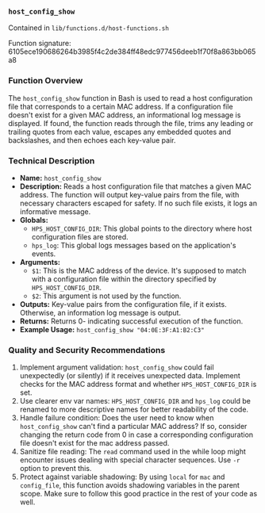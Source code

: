 ### `host_config_show`

Contained in `lib/functions.d/host-functions.sh`

Function signature: 6105ece190686264b3985f4c2de384ff48edc977456deeb1f70f8a863bb065a8

### Function Overview

The `host_config_show` function in Bash is used to read a host configuration file that corresponds to a certain MAC address. If a configuration file doesn't exist for a given MAC address, an informational log message is displayed. If found, the function reads through the file, trims any leading or trailing quotes from each value, escapes any embedded quotes and backslashes, and then echoes each key-value pair.

### Technical Description

- **Name:** `host_config_show`
- **Description:** Reads a host configuration file that matches a given MAC address. The function will output key-value pairs from the file, with necessary characters escaped for safety. If no such file exists, it logs an informative message.
- **Globals:** 
  - `HPS_HOST_CONFIG_DIR`: This global points to the directory where host configuration files are stored. 
  - `hps_log`: This global logs messages based on the application's events.
- **Arguments:** 
  - `$1`: This is the MAC address of the device. It's supposed to match with a configuration file within the directory specified by `HPS_HOST_CONFIG_DIR`. 
  - `$2`: This argument is not used by the function.
- **Outputs:** Key-value pairs from the configuration file, if it exists. Otherwise, an information log message is output.
- **Returns:** Returns 0- indicating successful execution of the function.
- **Example Usage:** `host_config_show "04:0E:3F:A1:B2:C3"`

### Quality and Security Recommendations

1. Implement argument validation: `host_config_show` could fail unexpectedly (or silently) if it receives unexpected data. Implement checks for the MAC address format and whether `HPS_HOST_CONFIG_DIR` is set.
2. Use clearer env var names: `HPS_HOST_CONFIG_DIR` and `hps_log` could be renamed to more descriptive names for better readability of the code.
3. Handle failure condition: Does the user need to know when `host_config_show` can't find a particular MAC address? If so, consider changing the return code from 0 in case a corresponding configuration file doesn't exist for the mac address passed.
4. Sanitize file reading: The `read` command used in the while loop might encounter issues dealing with special character sequences. Use `-r` option to prevent this.
5. Protect against variable shadowing: By using `local` for `mac` and `config_file`, this function avoids shadowing variables in the parent scope. Make sure to follow this good practice in the rest of your code as well.

